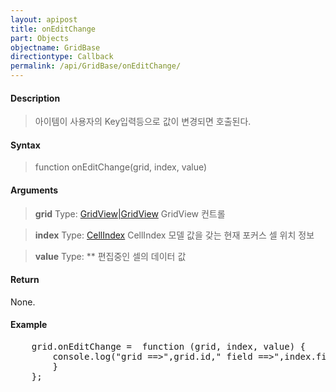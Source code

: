 ```yaml
---
layout: apipost
title: onEditChange
part: Objects
objectname: GridBase
directiontype: Callback
permalink: /api/GridBase/onEditChange/
---
```



#### Description

> 아이템이 사용자의 Key입력등으로 값이 변경되면 호출된다.

#### Syntax

> function onEditChange(grid, index, value)

#### Arguments

> **grid**
> Type: [GridView\|GridView](/api/GridBase/)
> GridView 컨트롤

> **index**
> Type: [CellIndex](/api/GridBase/)
> CellIndex 모델 값을 갖는 현재 포커스 셀 위치 정보

> **value**
> Type: **
> 편집중인 셀의 데이터 값

#### Return

None.

#### Example

<pre class="prettyprint">
    grid.onEditChange =  function (grid, index, value) {
        console.log("grid ==>",grid.id," field ==>",index.fieldName," value==>",value);
        }
    };
</pre>

